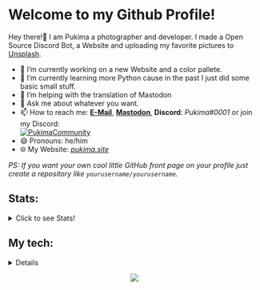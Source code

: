 <h1>Welcome to my Github Profile!</h1>

<p>Hey there!👋 I am Pukima a photographer and developer. I made a Open Source Discord Bot, a Website and uploading my favorite pictures to <a href="https://unsplash.com/@pukima" target="_blank">Unsplash</a>.</p>

- 🔭 I’m currently working on a new Website and a color pallete.
- 🌱 I’m currently learning more Python cause in the past I just did some basic small stuff.
- 🤔 I’m helping with the translation of Mastodon
- 💬 Ask me about whatever you want.
- 📫 How to reach me: <a href="mailto:pukima@pukima.site" target="_blank">**E-Mail**</a>, <a href="https://koyu.space/@pukima" target="_blank">**Mastodon**</a>, **Discord**: *Pukima#0001* or join my Discord:<br>
[![PukimaCommunity](https://shields.io/discord/782245108724400128?label=Pukima%20Community&color=7289DA&logo=discord&style=flat-square)](https://discord.com/invite/9YDAm3qTae)
- 😄 Pronouns: he/him
- :globe_with_meridians: My Website: <a href="https://pukimaa.github.io" target="_blank">*pukima.site*</a>

*PS: If you want your own cool little GitHub front page on your profile just create a repository like `yourusername/yourusername`.*

<h2>Stats:</h2>
<details>
  <summary>Click to see Stats!</summary>
  <br>
  <img src="https://komarev.com/ghpvc/?username=Pukimaa&color=FF79C6"> 
  <table>
  <tr>
    <td align="center" style="padding=0;width=50%;">
      <img align="center" style="padding=0;" src="https://github-readme-stats.vercel.app/api/?username=Pukimaa&show_icons=true&theme=radical&text_color=979898&bg_color=00000000&hide_border=true&icon_color=4F8CC9&hide_title=true&count_private=true&hide=issues" />
    </td>
    <td align="center" style="padding=0;width=50%;">
      <img align="center" style="padding=0;" src="https://github-readme-stats.vercel.app/api/wakatime/?username=Pukima&show_icons=true&theme=radical&text_color=979898&bg_color=00000000&hide_border=true&icon_color=4F8CC9&count_private=true" />
    </td>
  </tr>
  <tr>
  <td align="center" style="padding=0;width=50%;">
      <img align="center" style="padding=0;" src="https://github-readme-stats.vercel.app/api/top-langs/?username=Pukimaa&layout=compact&show_icons=true&theme=radical&text_color=979898&bg_color=00000000&hide_border=true&icon_color=4F8CC9" />
  </td>
  <td align="center" style="padding=0;width=50%;">
      <img align="center" style="padding=0;" src="https://github-profile-trophy.vercel.app/?username=Pukimaa&theme=darkhub&margin-w=15&margin-h=15&column=7&v=2&rank=SECRET,SSS,SS,S,AAA,AA,A,B&no-bg=true" />
  </td>
  </tr>
  </table>
</details>

<h2>My tech:</h2>
<details
  <summary>Here are the specs for the tech I mostly use:</summary>
  <br><br>
  <img src="https://github.com/Pukimaa/Pukimaa/blob/master/_assets/all_tech.png" alt="Tech Specs"></img>
  <br><br>
  Laptop (left), Mobile (center), Main Desktop (right).
</details>

<p align="center"><img src="https://raw.githubusercontent.com/arcticicestudio/nord-docs/develop/assets/images/nord/repository-footer-separator.svg?sanitize=true"/></p>
